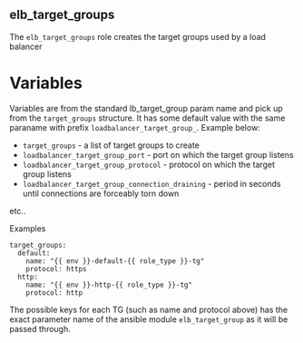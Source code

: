 elb_target_groups
-----------------

The `elb_target_groups` role creates the target groups used
by a load balancer

# Variables

Variables are from the standard lb_target_group param name and pick up from the `target_groups` structure. It has some
default value with the same paraname with prefix `loadbalancer_target_group_`. Example below:

* `target_groups` - a list of target groups to create
* `loadbalancer_target_group_port` - port on which the target group listens
* `loadbalancer_target_group_protocol` - protocol on which the target group listens
* `loadbalancer_target_group_connection_draining` - period in seconds until connections
  are forceably torn down

etc..


Examples

```
target_groups:
  default:
    name: "{{ env }}-default-{{ role_type }}-tg"
    protocol: https
  http:
    name: "{{ env }}-http-{{ role_type }}-tg"
    protocol: http
```

The possible keys for each TG (such as name and protocol above) has the exact
parameter name of the ansible module `elb_target_group` as it will be passed
through.
